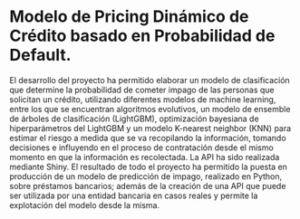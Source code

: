 # Modelo de Pricing Dinámico de Crédito basado en Probabilidad de Default. 

El desarrollo del proyecto ha permitido elaborar un modelo de clasificación que determine la probabilidad de cometer impago de las personas que solicitan un crédito, utilizando diferentes modelos de machine learning, entre los que se encuentran algoritmos evolutivos, un modelo de ensemble de árboles de clasificación (LightGBM), optimización bayesiana de hiperparámetros del LightGBM y un modelo K-nearest neighbor (KNN) para estimar el riesgo a medida que se va recopilando la información, tomando decisiones e influyendo en el proceso de contratación desde el mismo momento en que la información es recolectada. La API ha sido realizada mediante Shiny. El resultado de todo el proyecto ha permitido la puesta en producción de un modelo de predicción de impago, realizado en Python, sobre préstamos bancarios; además de la creación de una API que puede ser utilizada por una entidad bancaria en casos reales y permite la explotación del modelo desde la misma.
